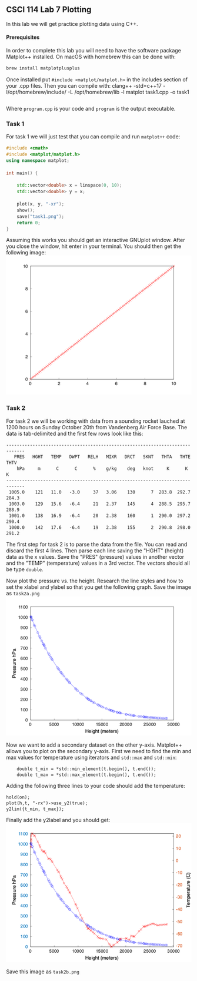 ## CSCI 114 Lab 7 Plotting
In this lab we will get practice plotting data using C++.

#### Prerequisites 

In order to complete this lab you will need to have the software package Matplot++ installed. On macOS with homebrew this can be done with:

```bash
brew install matplotplusplus
```

Once installed put `#include <matplot/matplot.h>` in the includes section of your .cpp files. Then you can compile with:
clang++ -std=c++17 -I/opt/homebrew/include/ -L /opt/homebrew/lib -l matplot task1.cpp -o task1 
```bash


```
Where `program.cpp` is your code and `program` is the output executable.

### Task 1
For task 1 we will just test that you can compile and run `matplot++` code:

```c++
#include <cmath>
#include <matplot/matplot.h>
using namespace matplot;

int main() {
	
	std::vector<double> x = linspace(0, 10);
	std::vector<double> y = x;
			
	plot(x, y, "-xr");
	show();
	save("task1.png");
	return 0;
}
```
Assuming this works you should get an interactive GNUplot window. After you close the window, hit enter in your terminal. You should then get the following image:
![](img/task1.png)

### Task 2

For task 2 we will be working with data from a sounding rocket lauched at 1200 hours on Sunday October 20th from Vandenberg Air Force Base. The data is tab-delimited and the first few rows look like this:

```
-----------------------------------------------------------------------------
   PRES   HGHT   TEMP   DWPT   RELH   MIXR   DRCT   SKNT   THTA   THTE   THTV
	hPa     m      C      C      %    g/kg    deg   knot     K      K      K 
-----------------------------------------------------------------------------
 1005.0    121   11.0   -3.0     37   3.06    130      7  283.8  292.7  284.3
 1003.0    129   15.6   -6.4     21   2.37    145      4  288.5  295.7  288.9
 1001.0    138   16.9   -6.4     20   2.38    160      1  290.0  297.2  290.4
 1000.0    142   17.6   -6.4     19   2.38    155      2  290.8  298.0  291.2
```

The first step for task 2 is to parse the data from the file. You can read and discard the first 4 lines. Then parse each line saving the "HGHT" (height) data as the x values. Save the "PRES" (pressure) values in another vector and the "TEMP" (temperature) values in a 3rd vector. The vectors should all be type `double`.

Now plot the pressure vs. the height. Research the line styles and how to set the xlabel and ylabel so that you get the following graph. Save the image as `task2a.png`
![](img/task2a.png)

Now we want to add a secondary dataset on the other y-axis. Matplot++ allows you to plot on the secondary y-axis. First we need to find the min and max values for temperature using iterators and `std::max` and `std::min`:

```
	double t_min = *std::min_element(t.begin(), t.end());
	double t_max = *std::max_element(t.begin(), t.end());
```
Adding the following three lines to your code should add the temperature:

```
hold(on);
plot(h,t, "-rx")->use_y2(true);
y2lim({t_min, t_max});
```
Finally add the y2label and you should get:
![](img/task2b.png)

Save this image as `task2b.png`
